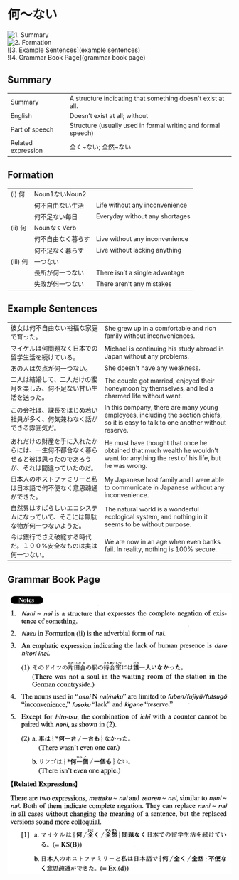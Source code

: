 # 何～ない

![1. Summary](summary)<br>
![2. Formation](formation)<br>
![3. Example Sentences](example sentences)<br>
![4. Grammar Book Page](grammar book page)<br>


## Summary

<table><tr>   <td>Summary</td>   <td>A structure indicating that something doesn't exist at all.</td></tr><tr>   <td>English</td>   <td>Doesn’t exist at all; without</td></tr><tr>   <td>Part of speech</td>   <td>Structure (usually used in formal writing and formal speech)</td></tr><tr>   <td>Related expression</td>   <td>全く~ない; 全然~ない</td></tr></table>

## Formation

<table class="table"><tbody><tr class="tr head"><td class="td"><span class="numbers">(i)</span> <span class="concept">何</span></td><td class="td"><span>Noun<span class="subscript">1</span></span><span class="concept">ない</span><span>Noun<span class="subscript">2</span></span></td><td class="td"></td></tr><tr class="tr"><td class="td"></td><td class="td"><span class="concept">何</span><span>不自由</span><span class="concept">ない</span><span>生活</span></td><td class="td"><span>Life without any inconvenience</span></td></tr><tr class="tr"><td class="td"></td><td class="td"><span class="concept">何</span><span>不足</span><span class="concept">ない</span><span>毎日</span></td><td class="td"><span>Everyday without any shortages</span></td></tr><tr class="tr head"><td class="td"><span class="numbers">(ii)</span> <span class="concept">何</span></td><td class="td"><span>Noun</span><span class="concept">なく</span><span>Verb</span></td><td class="td"></td></tr><tr class="tr"><td class="td"></td><td class="td"><span class="concept">何</span><span>不自由</span><span class="concept">なく</span><span>暮らす</span></td><td class="td"><span>Live without any inconvenience</span></td></tr><tr class="tr"><td class="td"></td><td class="td"><span class="concept">何</span><span>不足</span><span class="concept">なく</span><span>暮らす</span></td><td class="td"><span>Live without lacking anything</span></td></tr><tr class="tr head"><td class="td"><span class="numbers">(iii)</span> <span class="concept">何</span></td><td class="td"><span>一つ</span><span class="concept">ない</span></td><td class="td"></td></tr><tr class="tr"><td class="td"></td><td class="td"><span>長所が</span><span class="concept">何</span><span>一つ</span><span class="concept">ない</span></td><td class="td"><span>There isn’t a single advantage</span></td></tr><tr class="tr"><td class="td"></td><td class="td"><span>失敗が</span><span class="concept">何</span><span>一つ</span><span class="concept">ない</span></td><td class="td"><span>There aren’t any mistakes</span></td></tr></tbody></table>

## Example Sentences

<table><tr>   <td>彼女は何不自由ない裕福な家庭で育った。</td>   <td>She grew up in a comfortable and rich family without inconveniences.</td></tr><tr>   <td>マイケルは何問題なく日本での留学生活を続けている。</td>   <td>Michael is continuing his study abroad in Japan without any problems.</td></tr><tr>   <td>あの人は欠点が何一つない。</td>   <td>She doesn't have any weakness.</td></tr><tr>   <td>二人は結婚して、二人だけの蜜月を楽しみ、何不足ない甘い生活を送った。</td>   <td>The couple got married, enjoyed their honeymoon by themselves, and led a charmed life without want.</td></tr><tr>   <td>この会社は、課長をはじめ若い社員が多く、何気兼ねなく話ができる雰囲気だ。</td>   <td>In this company, there are many young employees, including the section chiefs, so it is easy to talk to one another without reserve.</td></tr><tr>   <td>あれだけの財産を手に入れたからには、一生何不都合なく暮らせると彼は思ったのであろうが、それは間違っていたのだ。</td>   <td>He must have thought that once he obtained that much wealth he wouldn't want for anything the rest of his life, but he was wrong.</td></tr><tr>   <td>日本人のホストファミリーと私は日本語で何不便なく意思疎通ができた。</td>   <td>My Japanese host family and I were able to communicate in Japanese without any inconvenience.</td></tr><tr>   <td>自然界はすばらしいエコシステムになっていて、そこには無駄な物が何一つないようだ。</td>   <td>The natural world is a wonderful ecological system, and nothing in it seems to be without purpose.</td></tr><tr>   <td>今は銀行でさえ破綻する時代だ。１００%安全なものは実は何一つない。</td>   <td>We are now in an age when even banks fail. In reality, nothing is 100% secure.</td></tr></table>

## Grammar Book Page

![](../img/Advanced何～ない.png)

